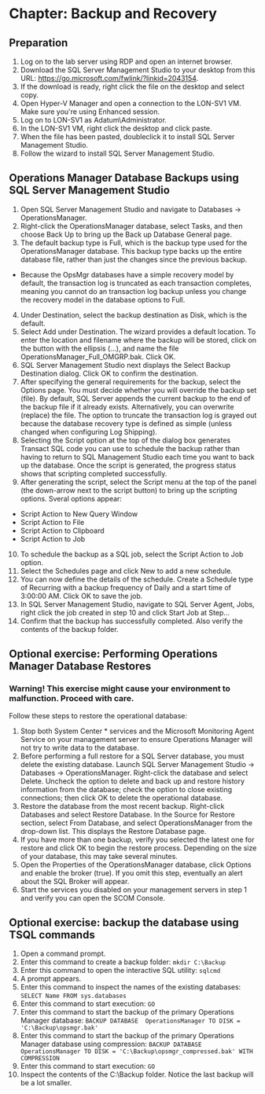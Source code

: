 # Chapter: Backup and Recovery

## Preparation
1. Log on to the lab server using RDP and open an internet browser.
2. Download the SQL Server Management Studio to your desktop from this URL: https://go.microsoft.com/fwlink/?linkid=2043154.
3. If the download is ready, right click the file on the desktop and select copy.
4. Open Hyper-V Manager and open a connection to the LON-SV1 VM. Make sure you're using Enhanced session.
5. Log on to LON-SV1 as Adatum\Administrator.
6. In the LON-SV1 VM, right click the desktop and click paste.
7. When the file has been pasted, doubleclick it to install SQL Server Management Studio. 
8. Follow the wizard to install SQL Server Management Studio.

## Operations Manager Database Backups using SQL Server Management Studio
1. Open SQL Server Management Studio and navigate to Databases -> OperationsManager.
2. Right-click the OperationsManager database, select Tasks, and then choose Back Up to bring up the Back up Database General page.
3. The default backup type is Full, which is the backup type used for the OperationsManager database. This backup type backs up the entire database file, rather than just the changes since the previous backup.
  - Because the OpsMgr databases have a simple recovery model by default, the transaction log is truncated as each transaction completes, meaning you cannot do an transaction log backup unless you change the recovery model in the database options to Full.
4. Under Destination, select the backup destination as Disk, which is the default.
5. Select Add under Destination. The wizard provides a default location. To enter the location and filename where the backup will be stored, click on the button with the ellipsis (...), and name the file OperationsManager_Full_OMGRP.bak. Click OK.
6. SQL Server Management Studio next displays the Select Backup Destination dialog. Click OK to confirm the destination.
7. After specifying the general requirements for the backup, select the Options page. You must decide whether you will override the backup set (file). By default, SQL Server appends the current backup to the end of the backup file if it already exists. Alternatively, you can overwrite (replace) the file. The option to truncate the transaction log is grayed out because the database recovery type is defined as simple (unless changed when configuring Log Shipping).
8. Selecting the Script option at the top of the dialog box generates Transact SQL code you can use to schedule the backup rather than having to return to SQL Management Studio each time you want to back up the database. Once the script is generated, the progress status shows that scripting completed successfully.
9. After generating the script, select the Script menu at the top of the panel (the down-arrow next to the script button) to bring up the scripting options. Sveral options appear:
  - Script Action to New Query Window
  - Script Action to File
  - Script Action to Clipboard
  - Script Action to Job
10. To schedule the backup as a SQL job, select the Script Action to Job option.
11. Select the Schedules page and click New to add a new schedule.
12. You can now define the details of the schedule. Create a Schedule type of Recurring with a backup frequency of Daily and a start time of 3:00:00 AM. Click OK to save the job.
13. In SQL Server Management Studio, navigate to SQL Server Agent, Jobs, right click the job created in step 10 and click Start Job at Step…
14. Confirm that the backup has successfully completed. Also verify the contents of the backup folder.

## Optional exercise: Performing Operations Manager Database Restores
### Warning! This exercise might cause your environment to malfunction. Proceed with care.
Follow these steps to restore the operational database:
1. Stop both System Center * services and the Microsoft Monitoring Agent Service on your management server to ensure Operations Manager will not try to write data to the database.
2. Before performing a full restore for a SQL Server database, you must delete the existing database. Launch SQL Server Management Studio -> Databases -> OperationsManager. Right-click the database and select Delete. Uncheck the option to delete and back up and restore history information from the database; check the option to close existing connections; then click OK to delete the operational database.
3. Restore the database from the most recent backup. Right-click Databases and select Restore Database. In the Source for Restore section, select From Database, and select OperationsManager from the drop-down list. This displays the Restore Database page.
4. If you have more than one backup, verify you selected the latest one for restore and click OK to begin the restore process. Depending on the size of your database, this may take several minutes.
5. Open the Properties of the OperationsManager database, click Options and enable the broker (true). If you omit this step, eventually an alert about the SQL Broker will appear.
6. Start the services you disabled on your management servers in step 1 and verify you can open the SCOM Console.

## Optional exercise: backup the database using TSQL commands
1. Open a command prompt.
2. Enter this command to create a backup folder: ```mkdir C:\Backup```
3. Enter this command to open the interactive SQL utility: ```sqlcmd```
4. A prompt appears.
5. Enter this command to inspect the names of the existing databases: ```SELECT Name FROM sys.databases```
6. Enter this command to start execution: ```GO```
7. Enter this command to start the backup of the primary Operations Manager database: ```BACKUP DATABASE  OperationsManager TO DISK = 'C:\Backup\opsmgr.bak'```
8. Enter this command to start the backup of the primary Operations Manager database using compression: ```BACKUP DATABASE  OperationsManager TO DISK = 'C:\Backup\opsmgr_compressed.bak' WITH COMPRESSION```
9. Enter this command to start execution: ```GO```
10. Inspect the contents of the C:\Backup folder. Notice the last backup will be a lot smaller.

